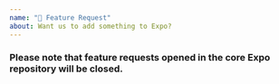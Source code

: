 ```yaml
---
name: "🙋 Feature Request"
about: Want us to add something to Expo?
---
```


<!--
  Thanks for helping us make Expo even better! 😀
  Unfortunately, this is not the right place for feature requests. Please find and upvote your feature (or create a new one) at https://expo.canny.io instead.
-->

### Please note that feature requests opened in the core Expo repository will be closed.
